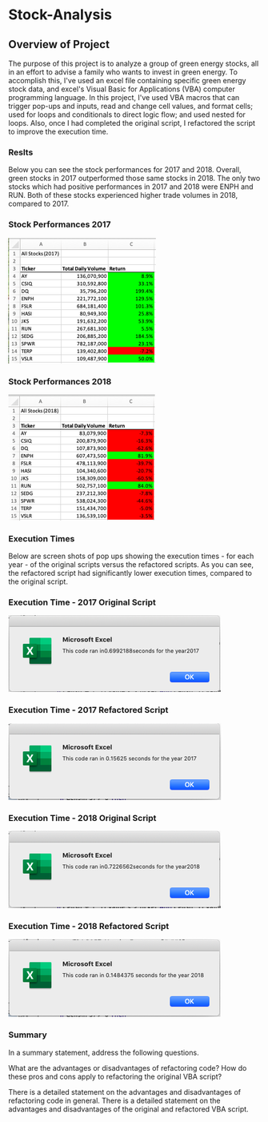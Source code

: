 # Stock-Analysis

## Overview of Project
The purpose of this project is to analyze a group of green energy stocks, all in an effort to advise a family who wants to invest in green energy. To accomplish this, I've used an excel file containing specific green energy stock data, and excel's Visual Basic for Applications (VBA) computer programming language. In this project, I've used VBA macros that can trigger pop-ups and inputs, read and change cell values, and format cells; used for loops and conditionals to direct logic flow; and used nested for loops. Also, once I had completed the original script, I refactored the script to improve the execution time.

### Reslts
Below you can see the stock performances for 2017 and 2018. Overall, green stocks in 2017 outperformed those same stocks in 2018. The only two stocks which had positive performances in 2017 and 2018 were ENPH and RUN. Both of these stocks experienced higher trade volumes in 2018, compared to 2017.


### Stock Performances 2017
![](Resources/VBA_Output_2017.png)


### Stock Performances 2018
![](Resources/VBA_Output_2018.png)


### Execution Times
Below are screen shots of pop ups showing the execution times - for each year - of the original scripts versus the refactored scripts. As you can see, the refactored script had significantly lower execution times, compared to the original script.

### Execution Time - 2017 Original Script
![](Resources/Original_Execution_2017.png)

### Execution Time - 2017 Refactored Script
![](Resources/VBA_Challenge_2017.png)

### Execution Time - 2018 Original Script
![](Resources/Original_Execution_2018.png)

### Execution Time - 2018 Refactored Script
![](Resources/VBA_Challenge_2018.png)

### Summary

In a summary statement, address the following questions.

What are the advantages or disadvantages of refactoring code?
How do these pros and cons apply to refactoring the original VBA script?


There is a detailed statement on the advantages and disadvantages of refactoring code in general.
There is a detailed statement on the advantages and disadvantages of the original and refactored VBA script.
